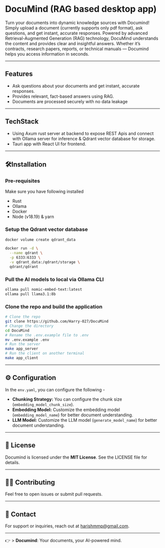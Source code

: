 # DocuMind (RAG based desktop app)

Turn your documents into dynamic knowledge sources with Documind! Simply upload a document (currently supports only pdf format), ask questions, and get instant, accurate responses. Powered by advanced Retrieval-Augmented Generation (RAG) technology, DocuMind understands the content and provides clear and insightful answers. Whether it’s contracts, research papers, reports, or technical manuals — Documind helps you access information in seconds.

---

## Features
* Ask questions about your documents and get instant, accurate responses.
* Provides relevant, fact-based answers using RAG.
* Documents are processed securely with no data leakage

---

## TechStack
* Using Axum rust server at backend to expose REST Apis and connect with Ollama server for inference & Qdrant vector database for storage.
* Tauri app with React UI for frontend.

---

## 🛠️Installation

### Pre-requisites
Make sure you have following installed
* Rust
* Ollama
* Docker
* Node (v18.19) & yarn

### Setup the Qdrant vector database
```bash
docker volume create qdrant_data

docker run -d \
  --name qdrant \
  -p 6333:6333 \
  -v qdrant_data:/qdrant/storage \
  qdrant/qdrant
```

### Pull the AI models to local via Ollama CLI

```bash
ollama pull nomic-embed-text:latest
ollama pull llama3.1:8b
```

### Clone the repo and build the application

```bash
# Clone the repo
git clone https://github.com/Harry-027/DocuMind
# Change the directory
cd DocuMind
# Rename the .env.example file to .env
mv .env.example .env
# Run the server
make app_server
# Run the client on another terminal
make app_client
```
---
## ⚙️ Configuration

In the `env.yaml`, you can configure the following -
- **Chunking Strategy:** You can configure the chunk size (`embedding_model_chunk_size`).
- **Embedding Model:** Customize the embedding model (`embedding_model_name`) for better document understanding.
- **LLM Model:** Customize the LLM model (`generate_model_name`) for better document understanding.

---

## 📜 License

Documind is licensed under the **MIT License**. See the LICENSE file for details.

---

## 🧑‍💻 Contributing

Feel free to open issues or submit pull requests.

---

## 📧 Contact

For support or inquiries, reach out at [harishmmp@gmail.com](mailto:harishmmp@gmail.com).

---
👉 > **Documind**: Your documents, your AI-powered mind.
